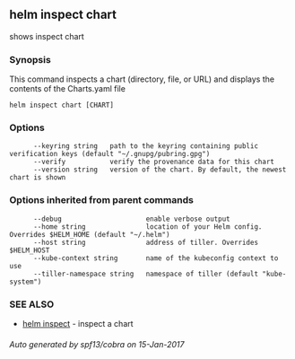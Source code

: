 ## helm inspect chart

shows inspect chart

### Synopsis



This command inspects a chart (directory, file, or URL) and displays the contents
of the Charts.yaml file


```
helm inspect chart [CHART]
```

### Options

```
      --keyring string   path to the keyring containing public verification keys (default "~/.gnupg/pubring.gpg")
      --verify           verify the provenance data for this chart
      --version string   version of the chart. By default, the newest chart is shown
```

### Options inherited from parent commands

```
      --debug                     enable verbose output
      --home string               location of your Helm config. Overrides $HELM_HOME (default "~/.helm")
      --host string               address of tiller. Overrides $HELM_HOST
      --kube-context string       name of the kubeconfig context to use
      --tiller-namespace string   namespace of tiller (default "kube-system")
```

### SEE ALSO
* [helm inspect](helm_inspect.md)	 - inspect a chart

###### Auto generated by spf13/cobra on 15-Jan-2017
